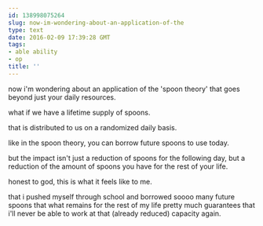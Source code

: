 ```yaml
---
id: 138998075264
slug: now-im-wondering-about-an-application-of-the
type: text
date: 2016-02-09 17:39:28 GMT
tags:
- able ability
- op
title: ''
---
```

now i'm wondering about an application of the 'spoon theory' that goes beyond just your daily resources.

what if we have a lifetime supply of spoons.

that is distributed to us on a randomized daily basis.

like in the spoon theory, you can borrow future spoons to use today.

but the impact isn't just a reduction of spoons for the following day, but a reduction of the amount of spoons you have for the rest of your life.

honest to god, this is what it feels like to me. 

that i pushed myself through school and borrowed soooo many future spoons that what remains for the rest of my life pretty much guarantees that i'll never be able to work at that (already reduced) capacity again.